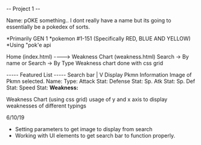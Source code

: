 -- Project 1 --

Name: pOKE something.. I dont really have a name but its going to essentially be a pokedex of sorts.

*Primarily GEN 1
*pokemon  #1-151 (Specifically RED, BLUE AND YELLOW)
*Using "pok'e api

Home (index.html)                ---->      Weakness Chart    (weakness.html)
Search -> By name
or 
Search -> By Type
 Weakness chart done with css grid                         


----- Featured List -----
Search bar
|
V
Display Pkmn Information
Image of Pkmn selected.
Name: 
Type:
Attack Stat:
Defense Stat:
Sp. Atk Stat:
Sp. Def Stat:
Speed Stat:
**Weakness:**


Weakness Chart (using css grid)
usage of y and x axis to display weaknesses of different typings



6/10/19
- Setting parameters to get image to display from search
- Working with UI elements to get search bar to function       properly.

